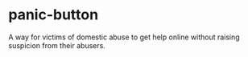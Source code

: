 # panic-button
A way for victims of domestic abuse to get help online without raising suspicion from their abusers.
